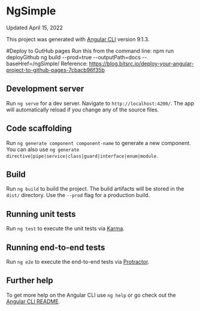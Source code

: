 # NgSimple

Updated April 15, 2022

This project was generated with [Angular CLI](https://github.com/angular/angular-cli) version 9.1.3.

#Deploy to GutHub pages
Run this from the command line: npm run deployGithub
ng build --prod=true --outputPath=docs --baseHref=/ngSimple/
Reference: https://blog.bitsrc.io/deploy-your-angular-project-to-github-pages-7cbacb96f35b

## Development server

Run `ng serve` for a dev server. Navigate to `http://localhost:4200/`. The app will automatically reload if you change any of the source files.

## Code scaffolding

Run `ng generate component component-name` to generate a new component. You can also use `ng generate directive|pipe|service|class|guard|interface|enum|module`.

## Build

Run `ng build` to build the project. The build artifacts will be stored in the `dist/` directory. Use the `--prod` flag for a production build.

## Running unit tests

Run `ng test` to execute the unit tests via [Karma](https://karma-runner.github.io).

## Running end-to-end tests

Run `ng e2e` to execute the end-to-end tests via [Protractor](http://www.protractortest.org/).

## Further help

To get more help on the Angular CLI use `ng help` or go check out the [Angular CLI README](https://github.com/angular/angular-cli/blob/master/README.md).
